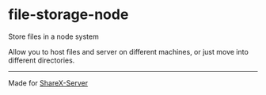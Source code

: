 # file-storage-node
Store files in a node system

Allow you to host files and server on different machines, or just move into different directories.

---

Made for [ShareX-Server](https://github.com/Million900o/ShareX-Server)